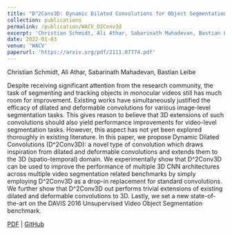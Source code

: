 ```yaml
---
title: "D^2Conv3D: Dynamic Dilated Convolutions for Object Segmentation in Videos"
collection: publications
permalink: /publication/WACV_D2Conv3d
excerpt: 'Christian Schmidt, Ali Athar, Sabarinath Mahadevan, Bastian Leibe'
date: 2022-01-03
venue: 'WACV'
paperurl: 'https://arxiv.org/pdf/2111.07774.pdf'
---
```

Christian Schmidt, Ali Athar, Sabarinath Mahadevan, Bastian Leibe

Despite receiving significant attention from the research community, the task of segmenting and tracking objects in monocular videos still has much room for improvement. Existing works have simultaneously justified the efficacy of dilated and deformable convolutions for various image-level segmentation tasks. This gives reason to believe that 3D extensions of such convolutions should also yield performance improvements for video-level segmentation tasks. However, this aspect has not yet been explored thoroughly in existing literature. In this paper, we propose Dynamic Dilated Convolutions (D^2Conv3D): a novel type of convolution which draws inspiration from dilated and deformable convolutions and extends them to the 3D (spatio-temporal) domain. We experimentally show that D^2Conv3D can be used to improve the performance of multiple 3D CNN architectures across multiple video segmentation related benchmarks by simply employing D^2Conv3D as a drop-in replacement for standard convolutions. We further show that D^2Conv3D out performs trivial extensions of existing dilated and deformable convolutions to 3D. Lastly, we set a new state-of-the-art on the DAVIS 2016 Unsupervised Video Object Segmentation benchmark.

[PDF](https://arxiv.org/pdf/2111.07774.pdf) | [GitHub](https://github.com/Schmiddo/d2conv3d)
